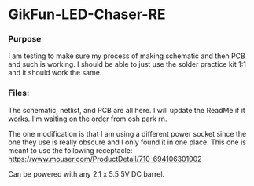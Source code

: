 # GikFun-LED-Chaser-RE

### Purpose
I am testing to make sure my process of making schematic and then PCB and such is working.  I should be able to just use the solder practice kit 1:1 and it should work the same.

### Files:
The schematic, netlist, and PCB are all here.  I will update the ReadMe if it works.  I'm waiting on the order from osh park rn.

The one modification is that I am using a different power socket since the one they use is really obscure and I only found it in one place.  This one is meant to use the following receptacle:  https://www.mouser.com/ProductDetail/710-694106301002

Can be powered with any 2.1 x 5.5 5V DC barrel.
